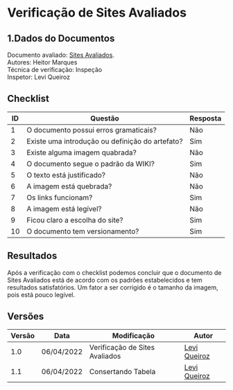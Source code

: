 # Verificação de Sites Avaliados

## 1.Dados do Documentos
Documento avaliado: [Sites Avaliados](./../sites_avaliados.md).<br>
Autores: Heitor Marques <br>
Técnica de verificação: Inspeção<br>
Inspetor: Levi Queiroz<br>

## Checklist
|ID|Questão|Resposta|
|--|--|--|
|1|O documento possui erros gramaticais?|Não|
|2|Existe uma introdução ou definição do artefato?|Sim|
|3|Existe alguma imagem quabrada?|Não|
|4|O documento segue o padrão da WIKI?|Sim|
|5|O texto está justificado?|Não|
|6|A imagem está quebrada?|Não|
|7|Os links funcionam?|Sim|
|8|A imagem está legível?|Não|
|9|Ficou claro a escolha do site?|Sim|
|10|O documento tem versionamento?|Sim|


## Resultados
Após a verificação com o checklist podemos concluir que o documento de Sites Avaliados está de acordo com os padrões estabelecidos e tem resultados satisfatórios. Um fator a ser corrigido é o tamanho da imagem, pois está pouco legível.

## Versões
| Versão | Data | Modificação | Autor |
|--|--|--|--|
| 1.0 | 06/04/2022 | Verificação de Sites Avaliados |[Levi Queiroz](github.com/LeviQ27) |
| 1.1 | 06/04/2022 | Consertando Tabela |[Levi Queiroz](github.com/LeviQ27) |